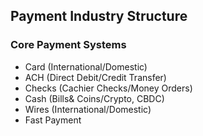 ## Payment Industry Structure

### Core Payment Systems

- Card (International/Domestic)
- ACH (Direct Debit/Credit Transfer)
- Checks (Cachier Checks/Money Orders)
- Cash (Bills& Coins/Crypto, CBDC)
- Wires (International/Domestic)
- Fast Payment
